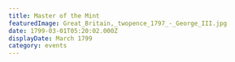 ```yaml
---
title: Master of the Mint
featuredImage: Great_Britain,_twopence_1797_-_George_III.jpg
date: 1799-03-01T05:20:02.000Z
displayDate: March 1799
category: events
---
```

